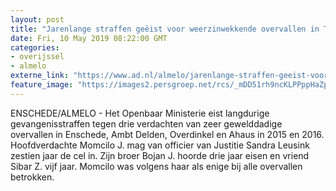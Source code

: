 ```yaml
---
layout: post
title: "Jarenlange straffen geëist voor weerzinwekkende overvallen in Twente en Duitsland"
date: Fri, 10 May 2019 08:22:00 GMT
categories: 
- overijssel 
- almelo 
externe_link: "https://www.ad.nl/almelo/jarenlange-straffen-geeist-voor-weerzinwekkende-overvallen-in-twente-en-duitsland~a7b3230a/"
feature_image: "https://images2.persgroep.net/rcs/_mDD51rh9ncKLPPppHaZpE1tK8c/diocontent/135646543/_fitwidth/400/?appId=21791a8992982cd8da851550a453bd7f&quality=0.7"
---
```


ENSCHEDE/ALMELO - Het Openbaar Ministerie eist langdurige gevangenisstraffen tegen drie verdachten van zeer gewelddadige overvallen in Enschede, Ambt Delden, Overdinkel en Ahaus in 2015 en 2016. Hoofdverdachte Momcilo J. mag van officier van Justitie Sandra Leusink zestien jaar de cel in. Zijn broer Bojan J. hoorde drie jaar eisen en vriend Sibar Z. vijf jaar. Momcilo was volgens haar als enige bij alle overvallen betrokken.
